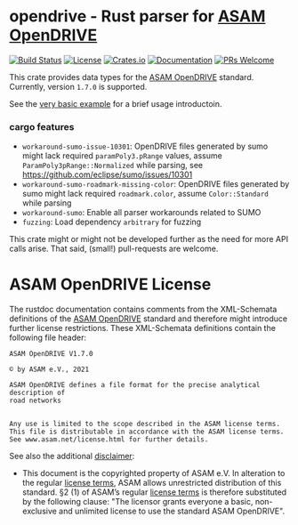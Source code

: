 # opendrive - Rust parser for [ASAM OpenDRIVE](https://www.asam.net/standards/detail/opendrive/)

[![Build Status](https://github.com/itdesigners/opendrive-rs/workflows/Rust/badge.svg)](https://github.com/itdesigners/opendrive-rs/actions?query=workflow%3ARust)
[![License](https://img.shields.io/badge/license-MIT-blue.svg)](https://github.com/itdesigners/opendrive-rs)
[![Crates.io](https://img.shields.io/crates/v/opendrive.svg)](https://crates.io/crates/opendrive)
[![Documentation](https://docs.rs/opendrive/badge.svg)](https://docs.rs/opendrive)
[![PRs Welcome](https://img.shields.io/badge/PRs-welcome-brightgreen.svg)](https://github.com/itdesigners/opendrive-rs/issues/new)

This crate provides data types for the [ASAM OpenDRIVE](https://www.asam.net/standards/detail/opendrive/) standard.
Currently, version `1.7.0` is supported. 

See the [very basic example](examples/inout.rs) for a brief usage introductoin.

### cargo features

 - `workaround-sumo-issue-10301`: OpenDRIVE files generated by sumo might lack required `paramPoly3.pRange` values, assume `ParamPoly3pRange::Normalized` while parsing, see https://github.com/eclipse/sumo/issues/10301
 - `workaround-sumo-roadmark-missing-color`: OpenDRIVE files generated by sumo might lack required `roadmark.color`, assume `Color::Standard` while parsing
 - `workaround-sumo`: Enable all parser workarounds related to SUMO
 - `fuzzing`: Load dependency `arbitrary` for fuzzing 

This crate might or might not be developed further as the need for more API calls arise.
That said, (small!) pull-requests are welcome. 

# ASAM OpenDRIVE License

The rustdoc documentation contains comments from the XML-Schemata definitions of the [ASAM OpenDRIVE](https://www.asam.net/standards/detail/opendrive/) standard and therefore might introduce further license restrictions.
These XML-Schemata definitions contain the following file header:

```
ASAM OpenDRIVE V1.7.0

© by ASAM e.V., 2021

ASAM OpenDRIVE defines a file format for the precise analytical description of
road networks


Any use is limited to the scope described in the ASAM license terms.
This file is distributable in accordance with the ASAM license terms.
See www.asam.net/license.html for further details.
```

See also the additional [disclaimer](https://www.asam.net/index.php?eID=dumpFile&t=f&f=4422&token=e590561f3c39aa2260e5442e29e93f6693d1cccd):

  * This document is the copyrighted property of ASAM e.V. In alteration to the
    regular [license terms](https://www.asam.net/license), ASAM allows unrestricted distribution of this standard.
    §2 (1) of ASAM’s regular [license terms](https://www.asam.net/license) is therefore substituted by the following clause:
    "The licensor grants everyone a basic, non-exclusive and unlimited license to use the standard ASAM OpenDRIVE".
